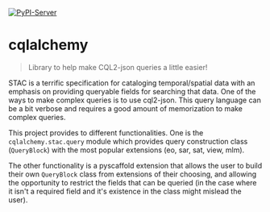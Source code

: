 <!-- These are examples of badges you might want to add to your README:
     please update the URLs accordingly

[![Built Status](https://api.cirrus-ci.com/github/<USER>/cqlalchemy.svg?branch=main)](https://cirrus-ci.com/github/<USER>/cqlalchemy)
[![ReadTheDocs](https://readthedocs.org/projects/cqlalchemy/badge/?version=latest)](https://cqlalchemy.readthedocs.io/en/stable/)
[![Coveralls](https://img.shields.io/coveralls/github/<USER>/cqlalchemy/main.svg)](https://coveralls.io/r/<USER>/cqlalchemy)
[![Conda-Forge](https://img.shields.io/conda/vn/conda-forge/cqlalchemy.svg)](https://anaconda.org/conda-forge/cqlalchemy)
[![Monthly Downloads](https://pepy.tech/badge/cqlalchemy/month)](https://pepy.tech/project/cqlalchemy)
[![Twitter](https://img.shields.io/twitter/url/http/shields.io.svg?style=social&label=Twitter)](https://twitter.com/cqlalchemy)
-->

[![PyPI-Server](https://img.shields.io/pypi/v/cqlalchemy.svg)](https://pypi.org/project/cqlalchemy/)

# cqlalchemy

> Library to help make CQL2-json queries a little easier!

STAC is a terrific specification for cataloging temporal/spatial data with an emphasis on providing queryable fields for searching that data. One of the ways to make complex queries is to use cql2-json. This query language can be a bit verbose and requires a good amount of memorization to make complex queries.

This project provides to different functionalities. One is the `cqlalchemy.stac.query` module which provides query construction class (`QueryBlock`) with the most popular extensions (eo, sar, sat, view, mlm).

The other functionality is a pyscaffold extension that allows the user to build their own `QueryBlock` class from extensions of their choosing, and allowing the opportunity to restrict the fields that can be queried (in the case where it isn't a required field and it's existence in the class might mislead the user).
